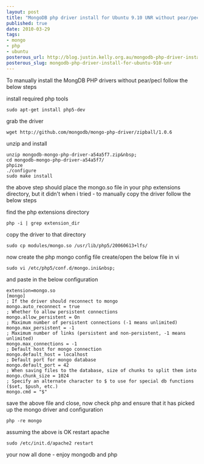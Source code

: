 ```yaml
--- 
layout: post
title: "MongoDB php driver install for Ubuntu 9.10 UNR without pear/pecl "
published: true
date: 2010-03-29
tags: 
- mongo
- php
- ubuntu
posterous_url: http://blog.justin.kelly.org.au/mongodb-php-driver-install-for-ubuntu-910-unr
posterous_slug: mongodb-php-driver-install-for-ubuntu-910-unr
---
```

To manually install the MongDB PHP drivers without pear/pecl follow the below steps


install required php tools

    sudo apt-get install php5-dev

grab the driver

    wget http://github.com/mongodb/mongo-php-driver/zipball/1.0.6

unzip and install

    unzip mongodb-mongo-php-driver-a54a5f7.zip&nbsp;
    cd mongodb-mongo-php-driver-a54a5f7/
    phpize
    ./configure
    sudo make install

the above step should place the mongo.so file in your php extensions directory,
but it didn't when i tried - to manually copy the driver follow the below steps

find the php extensions directory

    php -i | grep extension_dir

copy the driver to that directory

    sudo cp modules/mongo.so /usr/lib/php5/20060613+lfs/

now create the php mongo config file create/open the below file in vi

    sudo vi /etc/php5/conf.d/mongo.ini&nbsp;


and paste in the below configuration
```
extension=mongo.so
[mongo]
; If the driver should reconnect to mongo
mongo.auto_reconnect = true
; Whether to allow persistent connections
mongo.allow_persistent = On
; Maximum number of persistent connections (-1 means unlimited)
mongo.max_persistent = -1
; Maximum number of links (persistent and non-persistent, -1 means unlimited)
mongo.max_connections = -1
; Default host for mongo connection
mongo.default_host = localhost
; Default port for mongo database
mongo.default_port = 42
; When saving files to the database, size of chunks to split them into
mongo.chunk_size = 1024
; Specify an alternate character to $ to use for special db functions ($set, $push, etc.)
mongo.cmd = "$"
```

save the above file and close, now check php and ensure that it has picked up the mongo driver and configuration

    php -re mongo

assuming the above is OK restart apache

    sudo /etc/init.d/apache2 restart

your now all done - enjoy mongodb and php


